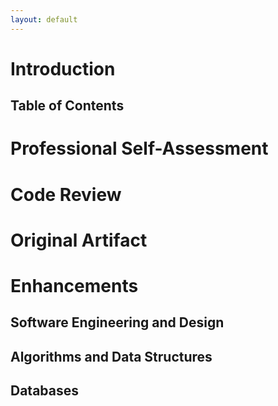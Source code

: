 ```yaml
---
layout: default
---
```

# **Introduction**

## **Table of Contents**

# **Professional Self-Assessment**

# **Code Review**

# **Original Artifact**

# **Enhancements**

## **Software Engineering and Design**

## **Algorithms and Data Structures**

## **Databases**
